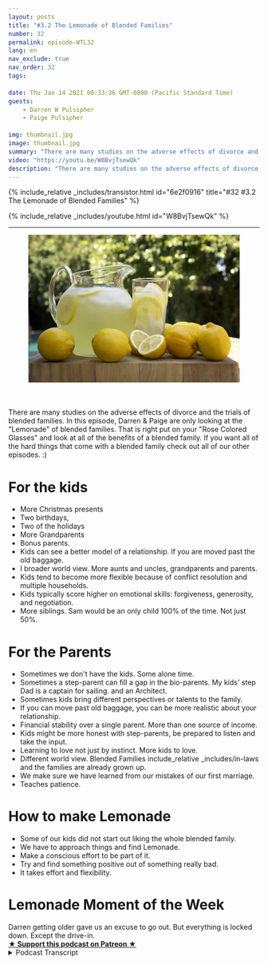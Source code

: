 ```yaml
---
layout: posts
title: "#3.2 The Lemonade of Blended Families"
number: 32
permalink: episode-WTL32
lang: en
nav_exclude: true
nav_order: 32
tags:

date: Thu Jan 14 2021 08:33:36 GMT-0800 (Pacific Standard Time)
guests:
    - Darren W Pulsipher
    - Paige Pulsipher

img: thumbnail.jpg
image: thumbnail.jpg
summary: "There are many studies on the adverse effects of divorce and the trials of blended families. In this episode, Darren & Paige are only looking at the Lemonade of blended families. That is right put on your Rose Colored Glasses and look at all of the benefits of a blended family. If you want all of the hard things that come with a blended family check out all of our other episodes. :) "
video: "https://youtu.be/W8BvjTsewQk"
description: "There are many studies on the adverse effects of divorce and the trials of blended families. In this episode, Darren & Paige are only looking at the Lemonade of blended families. That is right put on your Rose Colored Glasses and look at all of the benefits of a blended family. If you want all of the hard things that come with a blended family check out all of our other episodes. :) "
---
```


<div>
{% include_relative _includes/transistor.html id="6e2f0916" title="#32 #3.2 The Lemonade of Blended Families" %}

{% include_relative _includes/youtube.html id="W8BvjTsewQk" %}
</div>

---

<html><head></head><body><div><figure data-trix-attachment="{&quot;contentType&quot;:&quot;image&quot;,&quot;height&quot;:296,&quot;url&quot;:&quot;https://lh3.googleusercontent.com/-ELKl1gJGAtI/X_0qL1H4QyI/AAAAAAACKVU/O2y5_14BTSkeNW9ueLz98UDBKrWLdPkMwCLcBGAsYHQ/w438-h296/image.png&quot;,&quot;width&quot;:438}" data-trix-content-type="image" class="attachment attachment--preview"><img src="./image0.png" width="438" height="296"><figcaption class="attachment__caption"></figcaption></figure></div><div><br><br></div><div>There are many studies on the adverse effects of divorce and the trials of blended families. In this episode, Darren &amp; Paige are only looking at the "Lemonade" of blended families. That is right put on your "Rose Colored Glasses" and look at all of the benefits of a blended family. If you want all of the hard things that come with a blended family check out all of our other episodes. :)&nbsp;</div><h1>For the kids</h1><ul><li>More Christmas presents</li><li>Two birthdays,</li><li>Two of the holidays</li><li>More Grandparents</li><li>Bonus parents.</li><li>Kids can see a better model of a relationship. If you are moved past the old baggage.</li><li>I broader world view. More aunts and uncles, grandparents and parents.</li><li>Kids tend to become more flexible because of conflict resolution and multiple households.</li><li>Kids typically score higher on emotional skills: forgiveness, generosity, and negotiation.</li><li>More siblings. Sam would be an only child 100% of the time. Not just 50%.</li></ul><h1>For the Parents</h1><ul><li>Sometimes we don't have the kids. Some alone time.</li><li>Sometimes a step-parent can fill a gap in the bio-parents. My kids' step Dad is a captain for sailing. and an Architect.</li><li>Sometimes kids bring different perspectives or talents to the family.</li><li>If you can move past old baggage, you can be more realistic about your relationship.</li><li>Financial stability over a single parent. More than one source of income.</li><li>Kids might be more honest with step-parents, be prepared to listen and take the input.</li><li>Learning to love not just by instinct. More kids to love.</li><li>Different world view. Blended Families include_relative _includes/in-laws and the families are already grown up.</li><li>We make sure we have learned from our mistakes of our first marriage.</li><li>Teaches patience.</li></ul><h1>How to make Lemonade</h1><ul><li>Some of our kids did not start out liking the whole blended family.</li><li>We have to approach things and find Lemonade.</li><li>Make a conscious effort to be part of it.</li><li>Try and find something positive out of something really bad.</li><li>It takes effort and flexibility.</li></ul><h1>Lemonade Moment of the Week</h1><div>Darren getting older gave us an excuse to go out. But everything is locked down. Except the drive-in.</div>
<strong>
  <a href="https://www.patreon.com/wheresthelemonade" target="_donate" rel="payment" title="★ Support this podcast on Patreon ★">★ Support this podcast on Patreon ★</a>
</strong></body></html>

<details>
<summary> Podcast Transcript </summary>

<p></p>

</details>
